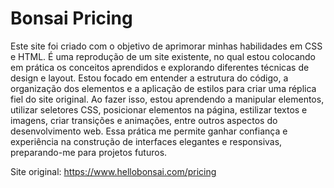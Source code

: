 # Bonsai Pricing
Este site foi criado com o objetivo de aprimorar minhas habilidades em CSS e HTML. É uma reprodução de um site existente, no qual estou colocando em prática os conceitos aprendidos e explorando diferentes técnicas de design e layout. Estou focado em entender a estrutura do código, a organização dos elementos e a aplicação de estilos para criar uma réplica fiel do site original. Ao fazer isso, estou aprendendo a manipular elementos, utilizar seletores CSS, posicionar elementos na página, estilizar textos e imagens, criar transições e animações, entre outros aspectos do desenvolvimento web. Essa prática me permite ganhar confiança e experiência na construção de interfaces elegantes e responsivas, preparando-me para projetos futuros.

Site original: https://www.hellobonsai.com/pricing